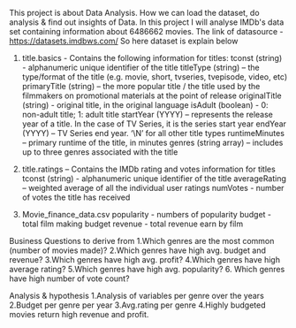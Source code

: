 This project is about Data Analysis.
How we can load the dataset, do analysis & find out insights of Data.
In this project I will analyse IMDb's data set containing information about 6486662 movies.
The link of datasource - https://datasets.imdbws.com/
So here dataset is explain below
1. title.basics - Contains the following information for titles:
tconst (string) - alphanumeric unique identifier of the title
titleType (string) – the type/format of the title (e.g. movie, short, tvseries, tvepisode, video, etc)
primaryTitle (string) – the more popular title / the title used by the filmmakers on promotional materials at the point of release
originalTitle (string) - original title, in the original language
isAdult (boolean) - 0: non-adult title; 1: adult title
startYear (YYYY) – represents the release year of a title. In the case of TV Series, it is the series start year
endYear (YYYY) – TV Series end year. ‘\N’ for all other title types
runtimeMinutes – primary runtime of the title, in minutes
genres (string array) – includes up to three genres associated with the title

2. title.ratings – Contains the IMDb rating and votes information for titles
tconst (string) - alphanumeric unique identifier of the title
averageRating – weighted average of all the individual user ratings
numVotes - number of votes the title has received

3. Movie_finance_data.csv
popularity - numbers of popularity
budget - total film making budget
revenue - total revenue earn by film

Business Questions to derive from
1.Which genres are the most common (number of movies made)?
2.Which genres have high avg. budget and revenue?
3.Which genres have high avg. profit?
4.Which genres have high average rating?
5.Which genres have high avg. popularity?
6. Which genres have high number of vote count?

Analysis & hypothesis
1.Analysis of variables per genre over the years
2.Budget per genre per year
3.Avg.rating per genre
4.Highly budgeted movies return high revenue and profit.
